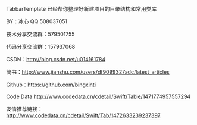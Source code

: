 

TabbarTemplate   已经帮你整理好新建项目的目录结构和常用类库

BY：冰心 QQ 508037051

技术分享交流群：579501755

代码分享交流群：157937068

CSDN：http://blog.csdn.net/u014161784

简书：http://www.jianshu.com/users/df9099327adc/latest_articles

Github：https://github.com/bingxinti

Code Data http://www.codedata.cn/cdetail/Swift/Table/1471774957557294


友情推荐链接：http://www.codedata.cn/cdetail/Swift/Tab/1472633239237397
